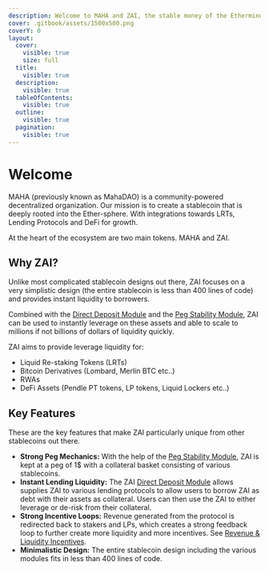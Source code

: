 ```yaml
---
description: Welcome to MAHA and ZAI, the stable money of the Ethermind.
cover: .gitbook/assets/1500x500.png
coverY: 0
layout:
  cover:
    visible: true
    size: full
  title:
    visible: true
  description:
    visible: true
  tableOfContents:
    visible: true
  outline:
    visible: true
  pagination:
    visible: true
---
```


# Welcome

MAHA (previously known as MahaDAO) is a community-powered decentralized organization. Our mission is to create a stablecoin that is deeply rooted into the Ether-sphere. With integrations towards LRTs, Lending Protocols and DeFi for growth.

At the heart of the ecosystem are two main tokens. MAHA and ZAI.

## Why ZAI?

Unlike most complicated stablecoin designs out there, ZAI focuses on a very simplistic design (the entire stablecoin is less than 400 lines of code) and provides instant liquidity to borrowers.

Combined with the [Direct Deposit Module](zai-stablecoin/peg-mechanics/direct-deposit-module.md) and the [Peg Stability Module](zai-stablecoin/peg-mechanics/), ZAI can be used to instantly leverage on these assets and able to scale to millions if not billions of dollars of liquidity quickly.

ZAI aims to provide leverage liquidity for:

* Liquid Re-staking Tokens (LRTs)
* Bitcoin Derivatives (Lombard, Merlin BTC etc..)
* RWAs
* DeFi Assets (Pendle PT tokens, LP tokens, Liquid Lockers etc..)

## Key Features <a href="#key-features" id="key-features"></a>

These are the key features that make ZAI particularly unique from other stablecoins out there.

* **Strong Peg Mechanics:** With the help of the [Peg Stability Module](zai-stablecoin/peg-mechanics/peg-stablility-module.md), ZAI is kept at a peg of 1$ with a collateral basket consisting of various stablecoins.
* **Instant Lending Liquidity:** The ZAI [Direct Deposit Module](zai-stablecoin/peg-mechanics/direct-deposit-module.md) allows supplies ZAI to various lending protocols to allow users to borrow ZAI as debt with their assets as collateral. Users can then use the ZAI to either leverage or de-risk from their collateral.
* **Strong Incentive Loops:** Revenue generated from the protocol is redirected back to stakers and LPs, which creates a strong feedback loop to further create more liquidity and more incentives. See [Revenue & Liquidity Incentives](zai-stablecoin/liquidity-incentives.md).
* **Minimalistic Design:** The entire stablecoin design including the various modules fits in less than 400 lines of code.
